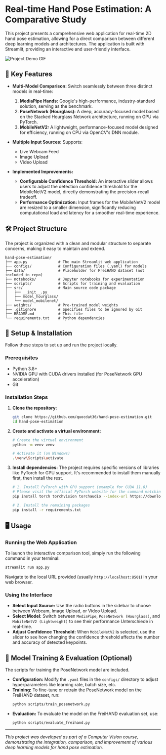 # Real-time Hand Pose Estimation: A Comparative Study

This project presents a comprehensive web application for real-time 2D hand pose estimation, allowing for a direct comparison between different deep learning models and architectures. The application is built with Streamlit, providing an interactive and user-friendly interface.

![Project Demo GIF](demo.gif)

## 🌟 Key Features

- **Multi-Model Comparison:** Switch seamlessly between three distinct models in real-time:
    1.  **MediaPipe Hands:** Google's high-performance, industry-standard solution, serving as the benchmark.
    2.  **PoseNetwork (Hourglass):** A deep, accuracy-focused model based on the Stacked Hourglass Network architecture, running on GPU via PyTorch.
    3.  **MobileNetV2:** A lightweight, performance-focused model designed for efficiency, running on CPU via OpenCV's DNN module.

- **Multiple Input Sources:** Supports:
    - Live Webcam Feed
    - Image Upload
    - Video Upload

- **Implemented Improvements:**
    - **Configurable Confidence Threshold:** An interactive slider allows users to adjust the detection confidence threshold for the MobileNetV2 model, directly demonstrating the precision-recall tradeoff.
    - **Performance Optimization:** Input frames for the MobileNetV2 model are resized to a smaller dimension, significantly reducing computational load and latency for a smoother real-time experience.

## 🛠️ Project Structure

The project is organized with a clean and modular structure to separate concerns, making it easy to maintain and extend.

```
hand-pose-estimation/
├── app.py              # The main Streamlit web application
├── configs/            # Configuration files (.yaml) for models
├── data/               # Placeholder for FreiHAND dataset (not included in repo)
├── notebooks/          # Jupyter notebooks for experimentation
├── scripts/            # Scripts for training and evaluation
├── src/                # Main source code package
│   ├── __init__.py
│   ├── model_hourglass/
│   └── model_mobilenet/
├── weights/            # Pre-trained model weights
├── .gitignore          # Specifies files to be ignored by Git
├── README.md           # This file
└── requirements.txt    # Python dependencies
```

## 🚀 Setup & Installation

Follow these steps to set up and run the project locally.

### Prerequisites

- Python 3.8+
- NVIDIA GPU with CUDA drivers installed (for PoseNetwork GPU acceleration)
- Git

### Installation Steps

1.  **Clone the repository:**
    ```bash
    git clone https://github.com/quocdat36/hand-pose-estimation.git
    cd hand-pose-estimation
    ```

2.  **Create and activate a virtual environment:**
    ```bash
    # Create the virtual environment
    python -m venv venv

    # Activate it (on Windows)
    .\venv\Scripts\activate
    ```

3.  **Install dependencies:**
    The project requires specific versions of libraries like PyTorch for GPU support. It's recommended to install them manually first, then install the rest.

    ```bash
    # 1. Install PyTorch with GPU support (example for CUDA 11.8)
    # Please visit the official PyTorch website for the command matching your system.
    pip install torch torchvision torchaudio --index-url https://download.pytorch.org/whl/cu118

    # 2. Install the remaining packages
    pip install -r requirements.txt
    ```

## 🖥️ Usage

### Running the Web Application

To launch the interactive comparison tool, simply run the following command in your terminal:

```bash
streamlit run app.py
```

Navigate to the local URL provided (usually `http://localhost:8501`) in your web browser.

### Using the Interface

- **Select Input Source:** Use the radio buttons in the sidebar to choose between Webcam, Image Upload, or Video Upload.
- **Select Model:** Switch between `MediaPipe`, `PoseNetwork (Hourglass)`, and `MobileNetV2 (Lightweight)` to see their performance Unterschiede in real-time.
- **Adjust Confidence Threshold:** When `MobileNetV2` is selected, use the slider to see how changing the confidence threshold affects the number and accuracy of detected keypoints.

## 🔬 Model Training & Evaluation (Optional)

The scripts for training the PoseNetwork model are included.

- **Configuration:** Modify the `.yaml` files in the `configs/` directory to adjust hyperparameters like learning rate, batch size, etc.
- **Training:** To fine-tune or retrain the PoseNetwork model on the FreiHAND dataset, run:
    ```bash
    python scripts/train_posenetwork.py
    ```
- **Evaluation:** To evaluate the model on the FreiHAND evaluation set, use:
    ```bash
    python scripts/evaluate_freihand.py
    ```

---
*This project was developed as part of a Computer Vision course, demonstrating the integration, comparison, and improvement of various deep learning models for hand pose estimation.*